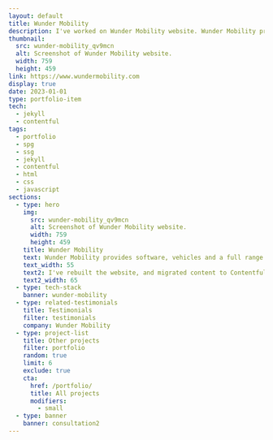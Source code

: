 ```yaml
---
layout: default
title: Wunder Mobility
description: I've worked on Wunder Mobility website. Wunder Mobility provides software, vehicles and services helping everyone launch and scale new mobility services.
thumbnail:
  src: wunder-mobility_qv9mcn
  alt: Screenshot of Wunder Mobility website.
  width: 759
  height: 459
link: https://www.wundermobility.com
display: true
date: 2023-01-01
type: portfolio-item
tech:
  - jekyll
  - contentful
tags:
  - portfolio
  - spg
  - ssg
  - jekyll
  - contentful
  - html
  - css
  - javascript
sections:
  - type: hero
    img:
      src: wunder-mobility_qv9mcn
      alt: Screenshot of Wunder Mobility website.
      width: 759
      height: 459
    title: Wunder Mobility
    text: Wunder Mobility provides software, vehicles and a full range of services to cities and companies, helping them launch and scale new mobility services.
    text_width: 55
    text2: I've rebuilt the website, and migrated content to Contentful.
    text2_width: 65
  - type: tech-stack
    banner: wunder-mobility
  - type: related-testimonials
    title: Testimonials
    filter: testimonials
    company: Wunder Mobility
  - type: project-list
    title: Other projects
    filter: portfolio
    random: true
    limit: 6
    exclude: true
    cta:
      href: /portfolio/
      title: All projects
      modifiers:
        - small
  - type: banner
    banner: consultation2
---
```

